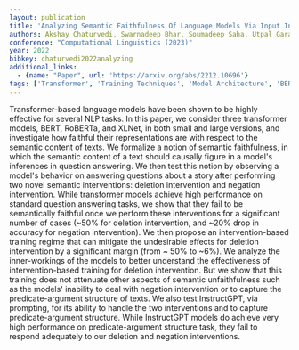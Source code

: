 ```yaml
---
layout: publication
title: 'Analyzing Semantic Faithfulness Of Language Models Via Input Intervention On Question Answering'
authors: Akshay Chaturvedi, Swarnadeep Bhar, Soumadeep Saha, Utpal Garain, Nicholas Asher
conference: "Computational Linguistics (2023)"
year: 2022
bibkey: chaturvedi2022analyzing
additional_links:
  - {name: "Paper", url: 'https://arxiv.org/abs/2212.10696'}
tags: ['Transformer', 'Training Techniques', 'Model Architecture', 'BERT', 'GPT', 'Prompting', 'Applications', 'Pretraining Methods']
---
```

Transformer-based language models have been shown to be highly effective for
several NLP tasks. In this paper, we consider three transformer models, BERT,
RoBERTa, and XLNet, in both small and large versions, and investigate how
faithful their representations are with respect to the semantic content of
texts. We formalize a notion of semantic faithfulness, in which the semantic
content of a text should causally figure in a model's inferences in question
answering. We then test this notion by observing a model's behavior on
answering questions about a story after performing two novel semantic
interventions: deletion intervention and negation intervention. While
transformer models achieve high performance on standard question answering
tasks, we show that they fail to be semantically faithful once we perform these
interventions for a significant number of cases (~50% for deletion
intervention, and ~20% drop in accuracy for negation intervention). We then
propose an intervention-based training regime that can mitigate the undesirable
effects for deletion intervention by a significant margin (from ~ 50% to ~6%).
We analyze the inner-workings of the models to better understand the
effectiveness of intervention-based training for deletion intervention. But we
show that this training does not attenuate other aspects of semantic
unfaithfulness such as the models' inability to deal with negation intervention
or to capture the predicate-argument structure of texts. We also test
InstructGPT, via prompting, for its ability to handle the two interventions and
to capture predicate-argument structure. While InstructGPT models do achieve
very high performance on predicate-argument structure task, they fail to
respond adequately to our deletion and negation interventions.
